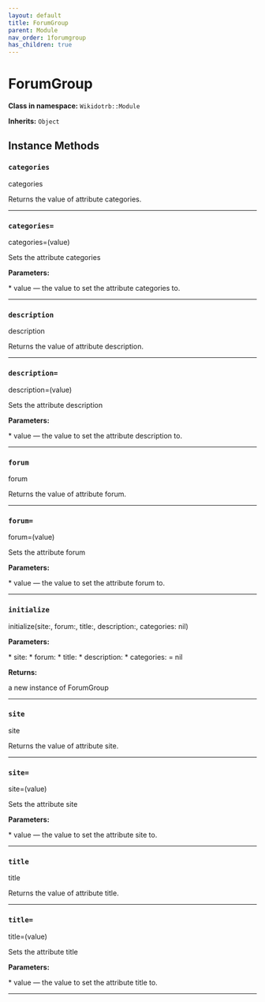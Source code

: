```yaml
---
layout: default
title: ForumGroup
parent: Module
nav_order: 1forumgroup
has_children: true
---
```


# ForumGroup

**Class in namespace:** `Wikidotrb::Module`

**Inherits:** `Object`

## Instance Methods

### `categories`

<div class="method-signature">categories</div>

Returns the value of attribute categories.

---

### `categories=`

<div class="method-signature">categories=(value)</div>

Sets the attribute categories

**Parameters:**

<div class="method-parameters">
* <span class="parameter-name">value</span> — the value to set the attribute categories to.
</div>

---

### `description`

<div class="method-signature">description</div>

Returns the value of attribute description.

---

### `description=`

<div class="method-signature">description=(value)</div>

Sets the attribute description

**Parameters:**

<div class="method-parameters">
* <span class="parameter-name">value</span> — the value to set the attribute description to.
</div>

---

### `forum`

<div class="method-signature">forum</div>

Returns the value of attribute forum.

---

### `forum=`

<div class="method-signature">forum=(value)</div>

Sets the attribute forum

**Parameters:**

<div class="method-parameters">
* <span class="parameter-name">value</span> — the value to set the attribute forum to.
</div>

---

### `initialize`

<div class="method-signature">initialize(site:, forum:, title:, description:, categories: nil)</div>

**Parameters:**

<div class="method-parameters">
* <span class="parameter-name">site:</span>
* <span class="parameter-name">forum:</span>
* <span class="parameter-name">title:</span>
* <span class="parameter-name">description:</span>
* <span class="parameter-name">categories:</span> = nil
</div>

**Returns:**

a new instance of ForumGroup

---

### `site`

<div class="method-signature">site</div>

Returns the value of attribute site.

---

### `site=`

<div class="method-signature">site=(value)</div>

Sets the attribute site

**Parameters:**

<div class="method-parameters">
* <span class="parameter-name">value</span> — the value to set the attribute site to.
</div>

---

### `title`

<div class="method-signature">title</div>

Returns the value of attribute title.

---

### `title=`

<div class="method-signature">title=(value)</div>

Sets the attribute title

**Parameters:**

<div class="method-parameters">
* <span class="parameter-name">value</span> — the value to set the attribute title to.
</div>

---


